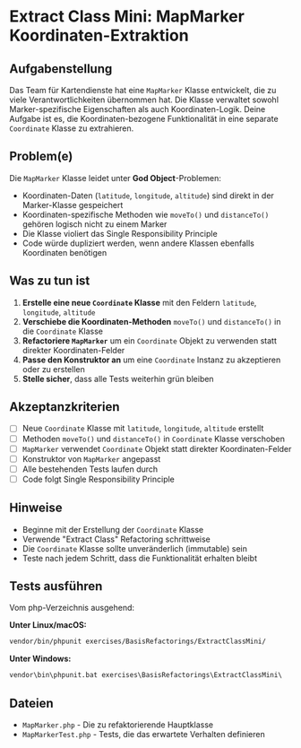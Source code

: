 # Extract Class Mini: MapMarker Koordinaten-Extraktion

## Aufgabenstellung
Das Team für Kartendienste hat eine `MapMarker` Klasse entwickelt, die zu viele Verantwortlichkeiten übernommen hat. Die Klasse verwaltet sowohl Marker-spezifische Eigenschaften als auch Koordinaten-Logik. Deine Aufgabe ist es, die Koordinaten-bezogene Funktionalität in eine separate `Coordinate` Klasse zu extrahieren.

## Problem(e)
Die `MapMarker` Klasse leidet unter **God Object**-Problemen:
- Koordinaten-Daten (`latitude`, `longitude`, `altitude`) sind direkt in der Marker-Klasse gespeichert
- Koordinaten-spezifische Methoden wie `moveTo()` und `distanceTo()` gehören logisch nicht zu einem Marker
- Die Klasse violiert das Single Responsibility Principle
- Code würde dupliziert werden, wenn andere Klassen ebenfalls Koordinaten benötigen

## Was zu tun ist
1. **Erstelle eine neue `Coordinate` Klasse** mit den Feldern `latitude`, `longitude`, `altitude`
2. **Verschiebe die Koordinaten-Methoden** `moveTo()` und `distanceTo()` in die `Coordinate` Klasse
3. **Refactoriere `MapMarker`** um ein `Coordinate` Objekt zu verwenden statt direkter Koordinaten-Felder
4. **Passe den Konstruktor an** um eine `Coordinate` Instanz zu akzeptieren oder zu erstellen
5. **Stelle sicher**, dass alle Tests weiterhin grün bleiben

## Akzeptanzkriterien
- [ ] Neue `Coordinate` Klasse mit `latitude`, `longitude`, `altitude` erstellt
- [ ] Methoden `moveTo()` und `distanceTo()` in `Coordinate` Klasse verschoben
- [ ] `MapMarker` verwendet `Coordinate` Objekt statt direkter Koordinaten-Felder
- [ ] Konstruktor von `MapMarker` angepasst
- [ ] Alle bestehenden Tests laufen durch
- [ ] Code folgt Single Responsibility Principle

## Hinweise
- Beginne mit der Erstellung der `Coordinate` Klasse
- Verwende "Extract Class" Refactoring schrittweise
- Die `Coordinate` Klasse sollte unveränderlich (immutable) sein
- Teste nach jedem Schritt, dass die Funktionalität erhalten bleibt

## Tests ausführen
Vom php-Verzeichnis ausgehend:

**Unter Linux/macOS:**
```bash
vendor/bin/phpunit exercises/BasisRefactorings/ExtractClassMini/
```

**Unter Windows:**
```cmd
vendor\bin\phpunit.bat exercises\BasisRefactorings\ExtractClassMini\
```

## Dateien
- `MapMarker.php` - Die zu refaktorierende Hauptklasse
- `MapMarkerTest.php` - Tests, die das erwartete Verhalten definieren